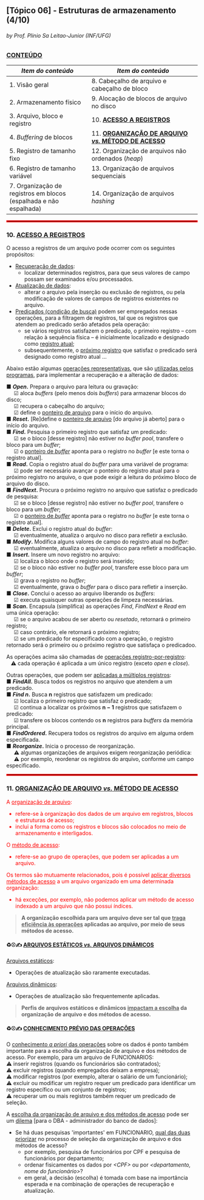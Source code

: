 ## [Tópico 06] - Estruturas de armazenamento (4/10)
###### *by Prof. Plinio Sa Leitao-Junior (INF/UFG)*

### <ins>CONTEÚDO</ins>

|_Item do conteúdo_|_Item do conteúdo_|
|-|-|
|1. Visão geral|8. Cabeçalho de arquivo e cabeçalho de bloco|
|2. Armazenamento físico|9. Alocação de blocos de arquivo no disco|
|3. Arquivo, bloco e registro|10. <ins>**ACESSO A REGISTROS**</ins>|
|4. _Buffering_ de blocos|11. <ins>**ORGANIZAÇÃO DE ARQUIVO _vs._ MÉTODO DE ACESSO**</ins>|
|5. Registro de tamanho fixo|12. Organização de arquivos não ordenados (_heap_)|
|6. Registro de tamanho variável|13. Organização de arquivos sequenciais|
|7. Organização de registros em blocos<br>(espalhada e não espalhada)|14. Organização de arquivos _hashing_|

<hr style="border:2px solid red">

### 10. <ins>ACESSO A REGISTROS</ins>

O acesso a registros de um arquivo pode ocorrer com os seguintes propósitos:
- <ins>Recuperação de dados</ins>:
  - localizar determinados registros, para que seus valores de campo possam ser examinados e/ou processados.
- <ins>Atualização de dados</ins>:
  - alterar o arquivo pela inserção ou exclusão de registros, ou pela modificação de valores de campos de registros existentes no arquivo.
- <ins>Predicados (condição de busca)</ins> podem ser empregados nessas operações, para a filtragem de registros, tal que os registros que atendem ao predicado serão afetados pela operação:
  - se vários registros satisfazem o predicado, o primeiro registro – com relação à sequência física – é inicialmente localizado e designado como <ins>registro atual</ins>;
  - subsequentemente, o <ins>próximo registro</ins> que satisfaz o predicado será designado como registro atual ...

Abaixo estão algumas <ins>operações representativas</ins>, que são <ins>utilizadas pelos programas</ins>, para implementar a recuperação e a alteração de dados:

■ **_Open_.** Prepara o arquivo para leitura ou gravação:<br>
&nbsp;&nbsp;&nbsp;&nbsp;&nbsp;&#9745; aloca _buffers_ (pelo menos dois _buffers_) para armazenar blocos do disco;<br>
&nbsp;&nbsp;&nbsp;&nbsp;&nbsp;&#9745; recupera o cabeçalho do arquivo;<br>
&nbsp;&nbsp;&nbsp;&nbsp;&nbsp;&#9745; define o <ins>ponteiro de arquivo</ins> para o início do arquivo.<br>
■ **_Reset_.** [Re]define o <ins>ponteiro de arquivo</ins> [do arquivo já aberto] para o início do arquivo.<br>
■ **_Find_.** Pesquisa o primeiro registro que satisfaz um predicado:<br>
&nbsp;&nbsp;&nbsp;&nbsp;&nbsp;&#9745; se o bloco [desse registro] não estiver no _buffer pool_, transfere o bloco para um _buffer_;<br>
&nbsp;&nbsp;&nbsp;&nbsp;&nbsp;&#9745; o <ins>ponteiro de _buffer_</ins> aponta para o registro no _buffer_ [e este torna o registro atual].<br>
■ **_Read_.** Copia o registro atual do _buffer_ para uma variável de programa:<br>
&nbsp;&nbsp;&nbsp;&nbsp;&nbsp;&#9745; pode ser necessário avançar o ponteiro do registro atual para o próximo registro no arquivo, o que pode exigir a leitura do próximo bloco de arquivo do disco.<br>
■ **_FindNext_.** Procura o próximo registro no arquivo que satisfaz o predicado de pesquisa:<br>
&nbsp;&nbsp;&nbsp;&nbsp;&nbsp;&#9745; se o bloco [desse registro] não estiver no _buffer pool_,  transfere o bloco para um _buffer_;<br>
&nbsp;&nbsp;&nbsp;&nbsp;&nbsp;&#9745; o <ins>ponteiro de _buffer_</ins> aponta para o registro no _buffer_ [e este torna o registro atual].<br>
■ **_Delete_.** Exclui o registro atual do _buffer_:<br>
&nbsp;&nbsp;&nbsp;&nbsp;&nbsp;&#9745; eventualmente, atualiza o arquivo no disco para refletir a exclusão.<br>
■ **_Modify_.** Modifica alguns valores de campo do registro atual no _buffer_:<br>
&nbsp;&nbsp;&nbsp;&nbsp;&nbsp;&#9745; eventualmente, atualiza o arquivo no disco para refletir a modificação.<br>
■ **_Insert_.** Insere um novo registro no arquivo:<br>
&nbsp;&nbsp;&nbsp;&nbsp;&nbsp;&#9745; localiza o bloco onde o registro será inserido;<br>
&nbsp;&nbsp;&nbsp;&nbsp;&nbsp;&#9745; se o bloco não estiver no _buffer pool_, transfere esse bloco para um _buffer_;<br>
&nbsp;&nbsp;&nbsp;&nbsp;&nbsp;&#9745; grava o registro no _buffer_;<br>
&nbsp;&nbsp;&nbsp;&nbsp;&nbsp;&#9745; eventualmente, grava o _buffer_ para o disco para refletir a inserção.<br>
■ **_Close_.** Conclui o acesso ao arquivo liberando os _buffers_:<br>
&nbsp;&nbsp;&nbsp;&nbsp;&nbsp;&#9745; executa quaisquer outras operações de limpeza necessárias.<br>
■ **_Scan_.** Encapsula (simplifica) as operações _Find_, _FindNext_ e _Read_ em uma única operação:<br>
&nbsp;&nbsp;&nbsp;&nbsp;&nbsp;&#9745; se o arquivo acabou de ser aberto ou _resetado_, retornará o primeiro registro;<br>
&nbsp;&nbsp;&nbsp;&nbsp;&nbsp;&#9745; caso contrário, ele retornará o próximo registro;<br>
&nbsp;&nbsp;&nbsp;&nbsp;&nbsp;&#9745; se um predicado for especificado com a operação, o registro retornado será o primeiro ou o próximo registro que satisfaça o predicadoo.

As operações acima são chamadas de <ins>operações registro-por-registro</ins>:<br>
&nbsp;&nbsp;&nbsp;&#9888; cada operação é aplicada a um único registro (exceto _open_ e _close_).

Outras operações, que podem ser <ins>aplicadas a múltiplos registros</ins>:<br>
■ **_FindAll_.** Busca todos os registros no arquivo que atendem a um predicado.<br>
■ **_Find n_.** Busca **n** registros que satisfazem um predicado:<br>
&nbsp;&nbsp;&nbsp;&nbsp;&nbsp;&#9745; localiza o primeiro registro que satisfaz o predicado;<br>
&nbsp;&nbsp;&nbsp;&nbsp;&nbsp;&#9745; continua a localizar os próximos **n − 1** registros que satisfazem o predicado:<br>
&nbsp;&nbsp;&nbsp;&nbsp;&nbsp;&#9745; transfere os blocos contendo os **n** registros para _buffers_ da memória principal.<br>
■ **_FindOrdered_.** Recupera todos os registros do arquivo em alguma ordem especificada.<br>
■ **_Reorganize_.** Inicia o processo de reorganização.<br>
&nbsp;&nbsp;&nbsp;&nbsp;&nbsp;&#9888; algumas organizações de arquivos exigem reorganização periódica:<br>
&nbsp;&nbsp;&nbsp;&nbsp;&nbsp;&#9888; por exemplo, reordenar os registros do arquivo, conforme um campo especificado.

<hr style="border:2px solid red">

### 11. <ins>ORGANIZAÇÃO DE ARQUIVO _vs._ MÉTODO DE ACESSO</ins>

<span style="color: red;">

A <ins>organização de arquivo</ins>:
- refere-se à organização dos dados de um arquivo em registros, blocos e estruturas de acesso;
- inclui a forma como os registros e blocos são colocados no meio de armazenamento e interligados.

O <ins>método de acesso</ins>:
- refere-se ao grupo de operações, que podem ser aplicadas a um arquivo.

Os termos são mutuamente relacionados, pois é possível <ins>aplicar diversos métodos de acesso</ins> a um arquivo organizado em uma determinada organização:
- há exceções, por exemplo, não podemos aplicar um método de acesso indexado a um arquivo que não possui índices.

</span>

> **A organização escolhida para um arquivo deve ser tal que <ins>traga eficiência às operações</ins> aplicadas ao arquivo, por meio de seus métodos de acesso.**

#### &#x267B;&#x26BE;&#x270D; <ins>ARQUIVOS ESTÁTICOS _vs._ ARQUIVOS DINÂMICOS</ins>

<ins>Arquivos estáticos</ins>:
- Operações de atualização são raramente executadas.

<ins>Arquivos dinâmicos</ins>:
- Operações de atualização são frequentemente aplicadas.

> **Perfis de arquivos estáticos e dinâmicos <ins>impactam a escolha</ins> da organização de arquivo e dos métodos de acesso.**

#### &#x267B;&#x26BE;&#x270D; <ins>CONHECIMENTO PRÉVIO DAS OPERAÇÕES</ins>

O <ins>conhecimento _a priori_ das operações</ins> sobre os dados é ponto também importante para a escolha da organização de arquivo e dos métodos de acesso. Por exemplo, para um arquivo de FUNCIONARIOS:<br>
&#9888; inserir registros (quando os funcionários são contratados);<br>
&#9888; excluir registros (quando empregados deixam a empresa);<br>
&#9888; modificar registros (por exemplo, alterar o salário de um funcionário);<br>
&#9888; excluir ou modificar um registro requer um predicado para identificar um registro específico ou um conjunto de registros;<br>
&#9888; recuperar um ou mais registros também requer um predicado de seleção.

A <ins>escolha da organização de arquivo e dos métodos de acesso</ins> pode ser um <ins>dilema</ins> [para o DBA - administrador do banco de dados]:
- Se há duas pesquisas 'importantes' em FUNCIONARIO, <ins>qual das duas priorizar</ins> no processo de seleção da organização de arquivo e dos métodos de acesso?
  - por exemplo, pesquisa de funcionários por CPF e pesquisa de funcionários por departamento;
  - ordenar fisicamentes os dados por _\<CPF\>_ ou por _\<departamento, nome do funcionário\>_?
  - em geral, a decisão (escolha) é tomada com base na importância esperada e na combinação de operações de recuperação e atualização.
